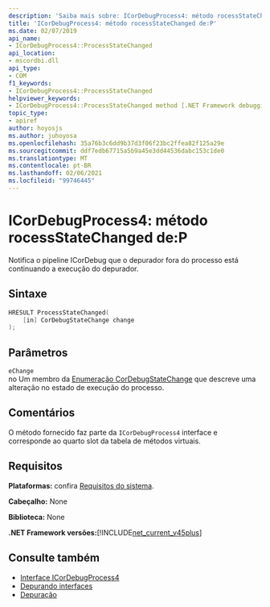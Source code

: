 ```yaml
---
description: 'Saiba mais sobre: ICorDebugProcess4: método rocessStateChanged de:P'
title: 'ICorDebugProcess4: método rocessStateChanged de:P'
ms.date: 02/07/2019
api_name:
- ICorDebugProcess4::ProcessStateChanged
api_location:
- mscordbi.dll
api_type:
- COM
f1_keywords:
- ICorDebugProcess4::ProcessStateChanged
helpviewer_keywords:
- ICorDebugProcess4::ProcessStateChanged method [.NET Framework debugging]
topic_type:
- apiref
author: hoyosjs
ms.author: juhoyosa
ms.openlocfilehash: 35a76b3c6dd9b37d3f06f23bc2ffea82f125a29e
ms.sourcegitcommit: ddf7edb67715a5b9a45e3dd44536dabc153c1de0
ms.translationtype: MT
ms.contentlocale: pt-BR
ms.lasthandoff: 02/06/2021
ms.locfileid: "99746445"
---
```

# <a name="icordebugprocess4processstatechanged-method"></a>ICorDebugProcess4: método rocessStateChanged de:P

Notifica o pipeline ICorDebug que o depurador fora do processo está continuando a execução do depurador.

## <a name="syntax"></a>Sintaxe

```cpp
HRESULT ProcessStateChanged(
    [in] CorDebugStateChange change
);
```

## <a name="parameters"></a>Parâmetros

 `eChange`\
no Um membro da [Enumeração CorDebugStateChange](cordebugstatechange-enumeration.md) que descreve uma alteração no estado de execução do processo.

## <a name="remarks"></a>Comentários

O método fornecido faz parte da `ICorDebugProcess4` interface e corresponde ao quarto slot da tabela de métodos virtuais.

## <a name="requirements"></a>Requisitos

 **Plataformas:** confira [Requisitos do sistema](../../get-started/system-requirements.md).

 **Cabeçalho:** None

 **Biblioteca:** None

 **.NET Framework versões:**[!INCLUDE[net_current_v45plus](../../../../includes/net-current-v20plus-md.md)]

## <a name="see-also"></a>Consulte também

- [Interface ICorDebugProcess4](icordebugprocess4-interface.md)
- [Depurando interfaces](debugging-interfaces.md)
- [Depuração](index.md)
